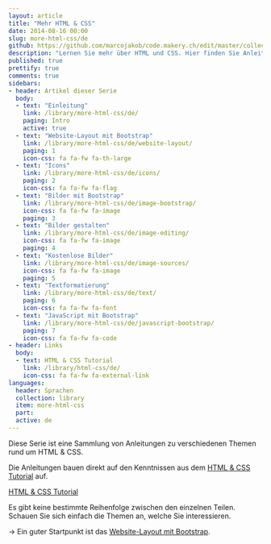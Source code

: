 ```yaml
---
layout: article
title: "Mehr HTML & CSS"
date: 2014-08-16 00:00
slug: more-html-css/de
github: https://github.com/marcojakob/code.makery.ch/edit/master/collections/library/more-html-css-de.md
description: "Lernen Sie mehr über HTML und CSS. Hier finden Sie Anleitungen zu Website-Layout, Bilder, Bootstrap und mehr."
published: true
prettify: true
comments: true
sidebars:
- header: Artikel dieser Serie
  body:
  - text: "Einleitung"
    link: /library/more-html-css/de/
    paging: Intro
    active: true
  - text: "Website-Layout mit Bootstrap"
    link: /library/more-html-css/de/website-layout/
    paging: 1
    icon-css: fa fa-fw fa-th-large
  - text: "Icons"
    link: /library/more-html-css/de/icons/
    paging: 2
    icon-css: fa fa-fw fa-flag
  - text: "Bilder mit Bootstrap"
    link: /library/more-html-css/de/image-bootstrap/
    icon-css: fa fa-fw fa-image
    paging: 3
  - text: "Bilder gestalten"
    link: /library/more-html-css/de/image-editing/
    icon-css: fa fa-fw fa-image
    paging: 4
  - text: "Kostenlose Bilder"
    link: /library/more-html-css/de/image-sources/
    icon-css: fa fa-fw fa-image
    paging: 5
  - text: "Textformatierung"
    link: /library/more-html-css/de/text/
    paging: 6
    icon-css: fa fa-fw fa-font
  - text: "JavaScript mit Bootstrap"
    link: /library/more-html-css/de/javascript-bootstrap/
    paging: 7
    icon-css: fa fa-fw fa-code
- header: Links
  body:
  - text: HTML & CSS Tutorial
    link: /library/html-css/de/
    icon-css: fa fa-fw fa-external-link
languages:
  header: Sprachen
  collection: library
  item: more-html-css
  part:
  active: de
---
```


Diese Serie ist eine Sammlung von Anleitungen zu verschiedenen Themen rund um HTML & CSS.

Die Anleitungen bauen direkt auf den Kenntnissen aus dem [HTML & CSS Tutorial](/library/html-css/de/) auf. 

<a href="/library/html-css/de/" class="btn btn-warning"><i class="fa fa-hand-o-right"></i> HTML &amp; CSS Tutorial</a>

Es gibt keine bestimmte Reihenfolge zwischen den einzelnen Teilen. Schauen Sie sich einfach die Themen an, welche Sie interessieren.

&rarr; Ein guter Startpunkt ist das [Website-Layout mit Bootstrap](/library/more-html-css/de/website-layout/).